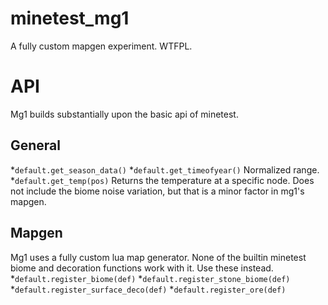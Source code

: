 # minetest_mg1
A fully custom mapgen experiment. WTFPL.

# API
Mg1 builds substantially upon the basic api of minetest.

## General
*`default.get_season_data()`
*`default.get_timeofyear()` Normalized range.
*`default.get_temp(pos)` Returns the temperature at a specific node. Does not 
include the biome noise variation, but that is a minor factor in mg1's mapgen.

## Mapgen
Mg1 uses a fully custom lua map generator. None of the builtin minetest biome and decoration
functions work with it. Use these instead.
*`default.register_biome(def)` 
*`default.register_stone_biome(def)`
*`default.register_surface_deco(def)`
*`default.register_ore(def)`
